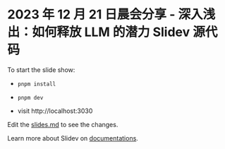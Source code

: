 # 2023 年 12 月 21 日晨会分享 - 深入浅出：如何释放 LLM 的潜力 Slidev 源代码

To start the slide show:

- `pnpm install`
- `pnpm dev`

- visit http://localhost:3030

Edit the [slides.md](./slides.md) to see the changes.

Learn more about Slidev on [documentations](https://sli.dev/).
